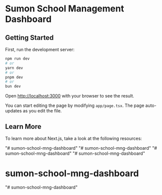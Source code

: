 # Sumon School Management Dashboard

## Getting Started

First, run the development server:

```bash
npm run dev
# or
yarn dev
# or
pnpm dev
# or
bun dev
```

Open [http://localhost:3000](http://localhost:3000) with your browser to see the result.

You can start editing the page by modifying `app/page.tsx`. The page auto-updates as you edit the file.

## Learn More

To learn more about Next.js, take a look at the following resources:

"# sumon-school-mng-dashboard" 
"# sumon-school-mng-dashboard" 
"# sumon-school-mng-dashboard" 
"# sumon-school-mng-dashboard" 
# sumon-school-mng-dashboard
"# sumon-school-mng-dashboard" 
